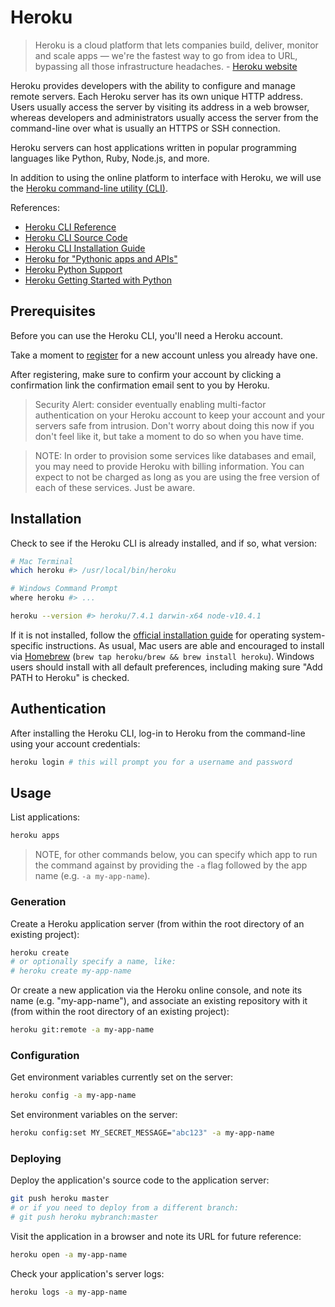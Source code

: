 # Heroku

> Heroku is a cloud platform that lets companies build, deliver, monitor and scale apps — we're the fastest way to go from idea to URL, bypassing all those infrastructure headaches. - [Heroku website](https://www.heroku.com/what)

Heroku provides developers with the ability to configure and manage remote servers. Each Heroku server has its own unique HTTP address. Users usually access the server by visiting its address in a web browser, whereas developers and administrators usually access the server from the command-line over what is usually an HTTPS or SSH connection.

Heroku servers can host applications written in popular programming languages like Python, Ruby, Node.js, and more.

In addition to using the online platform to interface with Heroku, we will use the [Heroku command-line utility (CLI)](https://devcenter.heroku.com/articles/heroku-cli).

References:

  + [Heroku CLI Reference](https://devcenter.heroku.com/categories/command-line)
  + [Heroku CLI Source Code](https://github.com/heroku/cli)
  + [Heroku CLI Installation Guide](https://devcenter.heroku.com/articles/heroku-cli#download-and-install)
  + [Heroku for "Pythonic apps and APIs"](https://www.heroku.com/python)
  + [Heroku Python Support](https://devcenter.heroku.com/articles/python-support)
  + [Heroku Getting Started with Python](https://devcenter.heroku.com/articles/getting-started-with-python#introduction)

## Prerequisites

Before you can use the Heroku CLI, you'll need a Heroku account.

Take a moment to [register](https://signup.heroku.com/) for a new account unless you already have one.

After registering, make sure to confirm your account by clicking a confirmation link the confirmation email sent to you by Heroku.

> Security Alert: consider eventually enabling multi-factor authentication on your Heroku account to keep your account and your servers safe from intrusion. Don't worry about doing this now if you don't feel like it, but take a moment to do so when you have time.

> NOTE: In order to provision some services like databases and email, you may need to provide Heroku with billing information. You can expect to not be charged as long as you are using the free version of each of these services. Just be aware.

## Installation

Check to see if the Heroku CLI is already installed, and if so, what version:

```sh
# Mac Terminal
which heroku #> /usr/local/bin/heroku

# Windows Command Prompt
where heroku #> ...
```

```sh
heroku --version #> heroku/7.4.1 darwin-x64 node-v10.4.1
```

If it is not installed, follow the [official installation guide](https://devcenter.heroku.com/articles/heroku-cli#download-and-install) for operating system-specific instructions. As usual, Mac users are able and encouraged to install via [Homebrew](/notes/brew.md) (`brew tap heroku/brew && brew install heroku`). Windows users should install with all default preferences, including making sure "Add PATH to Heroku" is checked.

## Authentication

After installing the Heroku CLI, log-in to Heroku from the command-line using your account credentials:

```sh
heroku login # this will prompt you for a username and password
```




























## Usage

List applications:

```sh
heroku apps
```

> NOTE, for other commands below, you can specify which app to run the command against by providing the `-a` flag followed by the app name (e.g. `-a my-app-name`).

### Generation

Create a Heroku application server (from within the root directory of an existing project):

```sh
heroku create
# or optionally specify a name, like:
# heroku create my-app-name
```

Or create a new application via the Heroku online console, and note its name (e.g. "my-app-name"), and associate an existing repository with it (from within the root directory of an existing project):

```sh
heroku git:remote -a my-app-name
```

### Configuration

Get environment variables currently set on the server:

```sh
heroku config -a my-app-name
```

Set environment variables on the server:

```sh
heroku config:set MY_SECRET_MESSAGE="abc123" -a my-app-name
```

### Deploying

Deploy the application's source code to the application server:

```` sh
git push heroku master
# or if you need to deploy from a different branch:
# git push heroku mybranch:master
````

Visit the application in a browser and note its URL for future reference:

```` sh
heroku open -a my-app-name
````

Check your application's server logs:

```` sh
heroku logs -a my-app-name
````
